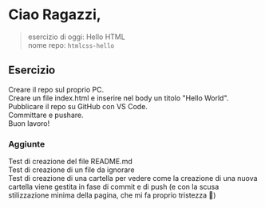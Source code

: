 # Ciao Ragazzi,

>esercizio di oggi: Hello HTML </br>
>nome repo: `htmlcss-hello` </br>

## Esercizio
Creare il repo sul proprio PC. </br>
Creare un file index.html e inserire nel body un titolo "Hello World". </br>
Pubblicare il repo su GitHub con VS Code. </br>
Committare e pushare. </br>
Buon lavoro!

### Aggiunte
Test di creazione del file README.md </br>
Test di creazione di un file da ignorare </br>
Test di creazione di una cartella per vedere come la creazione di una nuova cartella viene gestita in fase di commit e di push (e con la scusa stilizzazione minima della pagina, che mi fa proprio tristezza 🤣) </br>
